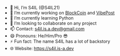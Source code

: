 - 👋 Hi, I’m S4IL (@S4IL21)
- 👀 I’m currently working on [BlockCoin](https://blockcoin.social) and [VibePost](https://vibepost.blockcoin.social)
- 🌱 I’m currently learning Python
- 💞️ I’m looking to collaborate on any project
- 📫 Contact: s4il.is.a.dev@gmail.com
- 😄 Pronouns: He/Him/Pro 😎
- ⚡ Fun fact: The name S4IL has a lot of backstory
- 🌐 Website: https://s4il.is-a.dev
